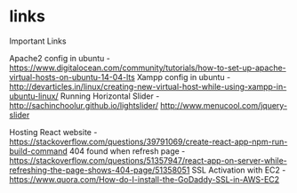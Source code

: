 # links
Important Links

Apache2 config in ubuntu - https://www.digitalocean.com/community/tutorials/how-to-set-up-apache-virtual-hosts-on-ubuntu-14-04-lts
Xampp config in ubuntu - http://devarticles.in/linux/creating-new-virtual-host-while-using-xampp-in-ubuntu-linux/
Running Horizontal Slider - http://sachinchoolur.github.io/lightslider/
http://www.menucool.com/jquery-slider

Hosting React website - https://stackoverflow.com/questions/39791069/create-react-app-npm-run-build-command
404 found when refresh page - https://stackoverflow.com/questions/51357947/react-app-on-server-while-refreshing-the-page-shows-404-page/51358051
SSL Activation with EC2 - https://www.quora.com/How-do-I-install-the-GoDaddy-SSL-in-AWS-EC2
